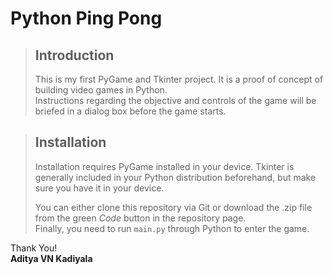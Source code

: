 # Python Ping Pong
> ## Introduction
> This is my first PyGame and Tkinter project. It is a proof of concept of building video games in Python. \
> Instructions regarding the objective and controls of the game will be briefed in a dialog box before the game starts.

> ## Installation
> Installation requires PyGame installed in your device. Tkinter is generally included in your Python distribution beforehand, but make sure you have it in your device.
>
> You can either clone this repository via Git or download the .zip file from the green _Code_ button in the repository page. \
Finally, you need to run ```main.py``` through Python to enter the game.

Thank You! \
**Aditya VN Kadiyala**

